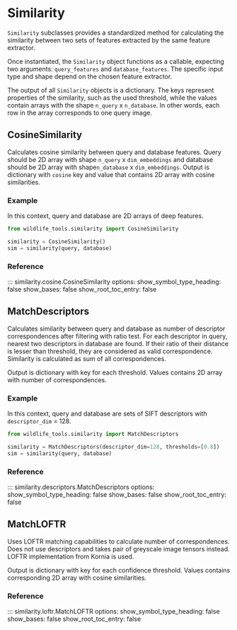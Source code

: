 # Similarity
`Similarity` subclasses provides a standardized method for calculating the similarity between two sets of features extracted by the same feature extractor.


Once instantiated, the `Similarity` object functions as a callable, expecting two arguments: `query_features` and `database_features`. The specific input type and shape depend on the chosen feature extractor.

The output of all `Similarity` objects is a dictionary. The keys represent properties of the similarity, such as the used threshold, while the values contain arrays with the shape `n_query` x `n_database`. In other words, each row in the array corresponds to one query image.


## CosineSimilarity

Calculates cosine similarity between query and database features. Query should be 2D array with shape `n_query` x `dim_embeddings` and database should be 2D array with shape`n_database` x `dim_embeddings`. Output is dictionary with `cosine` key and value that contains 2D array with cosine similarities.


### Example
In this context, query and database are 2D arrays of deep features.

```Python
from wildlife_tools.similarity import CosineSimilarity

similarity = CosineSimilarity()
sim = similarity(query, database)
```


### Reference
::: similarity.cosine.CosineSimilarity
    options:
      show_symbol_type_heading: false
      show_bases: false
      show_root_toc_entry: false

## MatchDescriptors

Calculates similarity between query and database as number of descriptor correspondences after filtering with ratio test.
For each descriptor in query, nearest two descriptors in database are found. If their ratio of their distance is lesser than threshold, they are considered as valid correspondence. Similarity is calculated as sum of all correspondences.

Output is dictionary with key for each threshold. Values contains 2D array with number of correspondences.


### Example
In this context, query and database are sets of SIFT descriptors with `descriptor_dim` = 128.

```Python
from wildlife_tools.similarity import MatchDescriptors

similarity = MatchDescriptors(descriptor_dim=128, thresholds=[0.8])
sim = similarity(query, database)
```


### Reference
::: similarity.descriptors.MatchDescriptors
    options:
      show_symbol_type_heading: false
      show_bases: false
      show_root_toc_entry: false




## MatchLOFTR

Uses LOFTR matching capabilities to calculate number of correspondences. Does not use descriptors and takes pair of greyscale image tensors instead. LOFTR implementation from Kornia is used.

Output is dictionary with key for each confidence threshold. Values contains corresponding 2D array with cosine similarities.


### Reference
::: similarity.loftr.MatchLOFTR
    options:
      show_symbol_type_heading: false
      show_bases: false
      show_root_toc_entry: false
